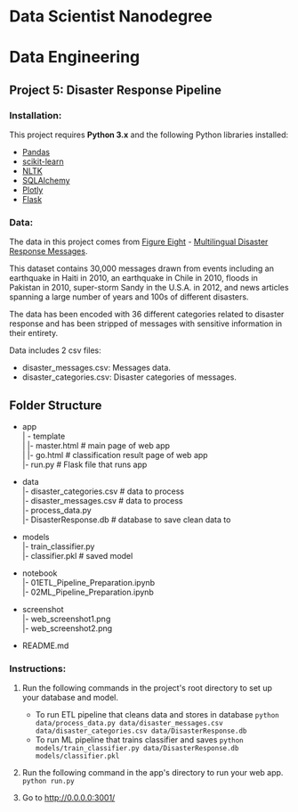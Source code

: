 # Data Scientist Nanodegree
# Data Engineering
## Project 5: Disaster Response Pipeline

### Installation:

This project requires **Python 3.x** and the following Python libraries installed:

- [Pandas](http://pandas.pydata.org)
- [scikit-learn](http://scikit-learn.org/stable/)
- [NLTK](https://www.nltk.org/)
- [SQLAlchemy](https://www.sqlalchemy.org/)
- [Plotly](https://plot.ly/)
- [Flask](http://flask.pocoo.org/)

### Data:

The data in this project comes from [Figure Eight](https://www.figure-eight.com/) - [Multilingual Disaster Response Messages](https://www.figure-eight.com/dataset/combined-disaster-response-data/).

This dataset contains 30,000 messages drawn from events including an earthquake in Haiti in 2010, an earthquake in Chile in 2010, floods in Pakistan in 2010, super-storm Sandy in the U.S.A. in 2012, and news articles spanning a large number of years and 100s of different disasters.

The data has been encoded with 36 different categories related to disaster response and has been stripped of messages with sensitive information in their entirety.

Data includes 2 csv files:
* disaster_messages.csv: Messages data.
* disaster_categories.csv: Disaster categories of messages.

## Folder Structure

- app  
| - template  
| |- master.html  # main page of web app  
| |- go.html  # classification result page of web app  
|- run.py  # Flask file that runs app  
  
- data  
|- disaster_categories.csv  # data to process  
|- disaster_messages.csv  # data to process  
|- process_data.py  
|- DisasterResponse.db   # database to save clean data to  
  
- models  
|- train_classifier.py  
|- classifier.pkl  # saved model  
  
- notebook  
|- 01ETL_Pipeline_Preparation.ipynb  
|- 02ML_Pipeline_Preparation.ipynb  
  
- screenshot  
|- web_screenshot1.png  
|- web_screenshot2.png  
  
- README.md  

### Instructions:
1. Run the following commands in the project's root directory to set up your database and model.

    - To run ETL pipeline that cleans data and stores in database
        `python data/process_data.py data/disaster_messages.csv data/disaster_categories.csv data/DisasterResponse.db`
    - To run ML pipeline that trains classifier and saves
        `python models/train_classifier.py data/DisasterResponse.db models/classifier.pkl`

2. Run the following command in the app's directory to run your web app.
    `python run.py`

3. Go to http://0.0.0.0:3001/
